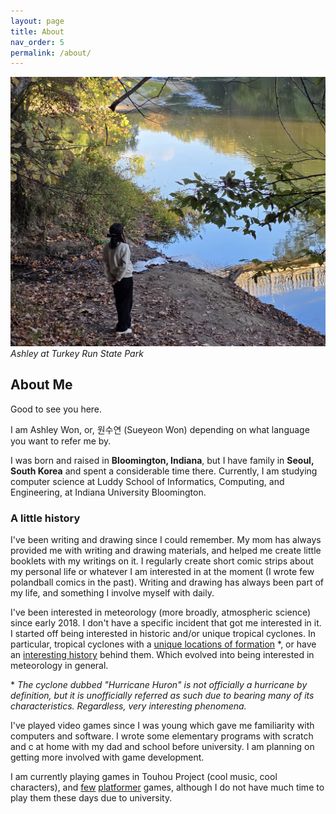 ```yaml
---
layout: page
title: About
nav_order: 5
permalink: /about/
--- 
```


![Ashley](/assets/about/ashley_bridge.jpg)
*Ashley at Turkey Run State Park*

## About Me 

Good to see you here. 

I am Ashley Won, or, 원수연 (Sueyeon Won) depending on what language you want to refer me by. 

I was born and raised in **Bloomington, Indiana**, but I have family in **Seoul, South Korea** and spent a considerable time there. Currently, I am studying computer science at Luddy School of Informatics, Computing, and Engineering, at Indiana University Bloomington. 

### A little history  

I've been writing and drawing since I could remember. My mom has always provided me with writing and drawing materials, and helped me create little booklets with my writings on it. I regularly create short comic strips about my personal life or whatever I am interested in at the moment (I wrote few polandball comics in the past). Writing and drawing has always been part of my life, and something I involve myself with daily. 

I've been interested in meteorology (more broadly, atmospheric science) since early 2018. I don't have a specific incident that got me interested in it. I started off being interested in historic and/or unique tropical cyclones. In particular, tropical cyclones with a [unique locations of formation](https://www.weather.gov/dtx/dtxcane) *, or have an [interesting history](https://www.weather.gov/hgx/projects_1943surprisehurricane) behind them. Which evolved into  being interested in meteorology in general. 

 \* *The cyclone dubbed "Hurricane Huron" is not officially a hurricane by definition, but it is unofficially referred as such due to bearing many of its characteristics. Regardless, very interesting phenomena.* 

I've played video games since I was young which gave me familiarity with computers and software. I wrote some elementary programs with scratch and c at home with my dad and school before university. I am planning on getting more involved with game development. 

I am currently playing games in Touhou Project (cool music, cool characters), and [few](https://store.steampowered.com/app/322170/Geometry_Dash/) [platformer](https://store.steampowered.com/app/367520/Hollow_Knight/) games, although I do not have much time to play them these days due to university.  

